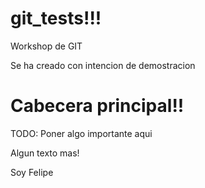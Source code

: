 git_tests!!!
=========

Workshop de GIT

Se ha creado con intencion de demostracion

Cabecera principal!!
=========

TODO: Poner algo importante aqui


Algun texto mas!

Soy Felipe

